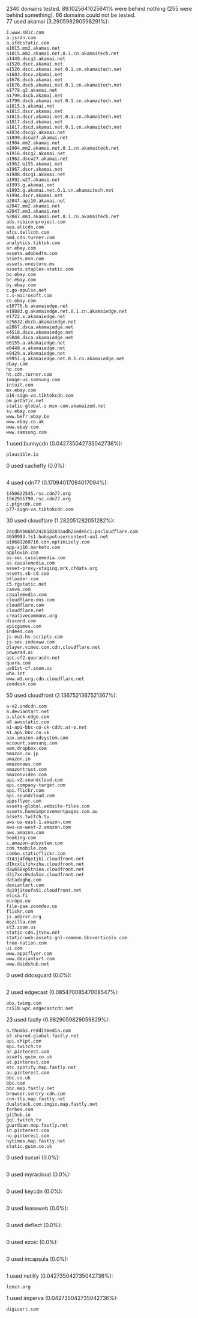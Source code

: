 2340 domains tested. 89.1025641025641% were behind nothing (255 were behind something). 66 domains could not be tested.<br>
77 used akamai (3.290598290598291%):
```
1.www.s81c.com
a.jsrdn.com
a.sfdcstatic.com
a1015.mm2.akamai.net
a1015.mm2.akamai.net.0.1.cn.akamaitech.net
a1449.dscg2.akamai.net
a1520.dscc.akamai.net
a1520.dscc.akamai.net.0.1.cn.akamaitech.net
a1603.dscv.akamai.net
a1676.dscb.akamai.net
a1676.dscb.akamai.net.0.1.cn.akamaitech.net
a1778.g2.akamai.net
a1799.dscb.akamai.net
a1799.dscb.akamai.net.0.1.cn.akamaitech.net
a1815.b.akamai.net
a1815.dscr.akamai.net
a1815.dscr.akamai.net.0.1.cn.akamaitech.net
a1817.dscd.akamai.net
a1817.dscd.akamai.net.0.1.cn.akamaitech.net
a1834.dscg2.akamai.net
a1899.dscw27.akamai.net
a1904.mm2.akamai.net
a1904.mm2.akamai.net.0.1.cn.akamaitech.net
a1916.dscg2.akamai.net
a1962.dscw27.akamai.net
a1962.w155.akamai.net
a1967.dscr.akamai.net
a1988.dscg1.akamai.net
a1992.w27.akamai.net
a1993.g.akamai.net
a1993.g.akamai.net.0.1.cn.akamaitech.net
a1994.dscr.akamai.net
a2047.api10.akamai.net
a2047.mm2.akamai.net
a2047.mm3.akamai.net
a2047.mm3.akamai.net.0.1.cn.akamaitech.net
ads.rubiconproject.com
aeu.alicdn.com
afcs.dellcdn.com
amd.cdn.turner.com
analytics.tiktok.com
ar.ebay.com
assets.adobedtm.com
assets.msn.com
assets.onestore.ms
assets.staples-static.com
bo.ebay.com
br.ebay.com
by.ebay.com
c.go-mpulse.net
c.s-microsoft.com
co.ebay.com
e10776.b.akamaiedge.net
e10883.g.akamaiedge.net.0.1.cn.akamaiedge.net
e1722.x.akamaiedge.net
e25632.dscb.akamaiedge.net
e2867.dsca.akamaiedge.net
e4518.dscx.akamaiedge.net
e5048.dsca.akamaiedge.net
e6155.a.akamaiedge.net
e6449.a.akamaiedge.net
e9429.a.akamaiedge.net
e9951.g.akamaiedge.net.0.1.cn.akamaiedge.net
ebay.com
hp.com
ht.cdn.turner.com
image-us.samsung.com
intuit.com
mx.ebay.com
p16-sign-va.tiktokcdn.com
pm.pstatic.net
static-global-s-msn-com.akamaized.net
sv.ebay.com
www.befr.ebay.be
www.ebay.co.uk
www.ebay.com
www.samsung.com
```

1 used bunnycdn (0.042735042735042736%):
```
plausible.io
```

0 used cachefly (0.0%):
```

```

4 used cdn77 (0.17094017094017094%):
```
1450622545.rsc.cdn77.org
1562951790.rsc.cdn77.org
c.ptgncdn.com
p77-sign-va.tiktokcdn.com
```

30 used cloudflare (1.282051282051282%):
```
2acdb9b66bb242618283aadb21ede6c1.pacloudflare.com
4650993.fs1.hubspotusercontent-na1.net
a10681260716.cdn.optimizely.com
app-sj16.marketo.com
applovin.com
as-sec.casalemedia.com
as.casalemedia.com
asset-proxy-staging.mrk.cfdata.org
assets.sb-cd.com
btloader.com
c5.rgstatic.net
canva.com
casalemedia.com
cloudflare-dns.com
cloudflare.com
cloudflare.net
creativecommons.org
discord.com
epicgames.com
indeed.com
js-eu1.hs-scripts.com
js-sec.indexww.com
player.vimeo.com.cdn.cloudflare.net
powerad.ai
qsc.cf2.quoracdn.net
quora.com
us01st-cf.zoom.us
who.int
www.w3.org.cdn.cloudflare.net
zendesk.com
```

50 used cloudfront (2.1367521367521367%):
```
a-v2.sndcdn.com
a.deviantart.net
a.slack-edge.com
a0.awsstatic.com
a1-api-bbc-co-uk-cddc.at-o.net
a1.api.bbc.co.uk
aax.amazon-adsystem.com
account.samsung.com
aem.dropbox.com
amazon.co.jp
amazon.in
amazonaws.com
amazontrust.com
amazonvideo.com
api-v2.soundcloud.com
api.company-target.com
api.flickr.com
api.soundcloud.com
appsflyer.com
assets-global.website-files.com
assets.homeimprovementpages.com.au
assets.twitch.tv
aws-us-east-1.amazon.com
aws-us-west-2.amazon.com
aws.amazon.com
booking.com
c.amazon-adsystem.com
cdn.tmobile.com
combo.staticflickr.com
d143j4fdqe1jki.cloudfront.net
d1hcxlifzhxzha.cloudfront.net
d2w650xp5tniea.cloudfront.net
d3j7xsc0vda5xv.cloudfront.net
datadoghq.com
deviantart.com
dq19j1toufa91.cloudfront.net
elisa.fi
europa.eu
file-paa.zoomdev.us
flickr.com
js.adsrvr.org
mozilla.com
st3.zoom.us
static-cdn.jtvnw.net
static-web-assets.gnl-common.bbcverticals.com
tree-nation.com
ui.com
www.appsflyer.com
www.deviantart.com
www.dvidshub.net
```

0 used ddosguard (0.0%):
```

```

2 used edgecast (0.08547008547008547%):
```
abs.twimg.com
cs510.wpc.edgecastcdn.net
```

23 used fastly (0.9829059829059829%):
```
a.thumbs.redditmedia.com
a3.shared.global.fastly.net
api.shipt.com
api.twitch.tv
ar.pinterest.com
assets.guim.co.uk
at.pinterest.com
atc.spotify.map.fastly.net
au.pinterest.com
bbc.co.uk
bbc.com
bbc.map.fastly.net
browser.sentry-cdn.com
cnn-tls.map.fastly.net
dualstack.com.imgix.map.fastly.net
forbes.com
github.io
gql.twitch.tv
guardian.map.fastly.net
in.pinterest.com
no.pinterest.com
nytimes.map.fastly.net
static.guim.co.uk
```

0 used sucuri (0.0%):
```

```

0 used myracloud (0.0%):
```

```

0 used keycdn (0.0%):
```

```

0 used leaseweb (0.0%):
```

```

0 used deflect (0.0%):
```

```

0 used ezoic (0.0%):
```

```

0 used incapsula (0.0%):
```

```

1 used netlify (0.042735042735042736%):
```
lencr.org
```

1 used imperva (0.042735042735042736%):
```
digicert.com
```

